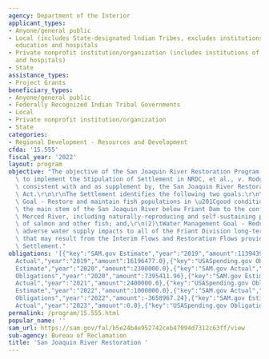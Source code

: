 ```yaml
---
agency: Department of the Interior
applicant_types:
- Anyone/general public
- Local (includes State-designated lndian Tribes, excludes institutions of higher
  education and hospitals
- Private nonprofit institution/organization (includes institutions of higher education
  and hospitals)
- State
assistance_types:
- Project Grants
beneficiary_types:
- Anyone/general public
- Federally Recognized Indian Tribal Governments
- Local
- Private nonprofit institution/organization
- State
categories:
- Regional Development - Resources and Development
cfda: '15.555'
fiscal_year: '2022'
layout: program
objective: "The objective of the San Joaquin River Restoration Program (SJRRP) is\
  \ to implement the Stipulation of Settlement in NRDC, et al., v. Rodgers, et al.,\
  \ consistent with and as supplement by, the San Joaquin River Restoration Settlement\
  \ Act.\r\n\r\nThe Settlement identifies the following two goals:\r\n\r\n(1)\tRestoration\
  \ Goal - Restore and maintain fish populations in \u201Cgood condition\u201D in\
  \ the main stem of the San Joaquin River below Friant Dam to the confluence of the\
  \ Merced River, including naturally-reproducing and self-sustaining populations\
  \ of salmon and other fish; and,\r\n(2)\tWater Management Goal - Reduce or avoid\
  \ adverse water supply impacts to all of the Friant Division long-term contractors\
  \ that may result from the Interim Flows and Restoration Flows provided for in this\
  \ Settlement."
obligations: '[{"key":"SAM.gov Estimate","year":"2019","amount":11394393.0},{"key":"SAM.gov
  Actual","year":"2019","amount":16196477.0},{"key":"USASpending.gov Obligations","year":"2019","amount":13376364.36},{"key":"SAM.gov
  Estimate","year":"2020","amount":2300000.0},{"key":"SAM.gov Actual","year":"2020","amount":7395412.0},{"key":"USASpending.gov
  Obligations","year":"2020","amount":7395411.96},{"key":"SAM.gov Estimate","year":"2021","amount":2300000.0},{"key":"SAM.gov
  Actual","year":"2021","amount":2400000.0},{"key":"USASpending.gov Obligations","year":"2021","amount":-1960314.87},{"key":"SAM.gov
  Estimate","year":"2022","amount":1000000.0},{"key":"SAM.gov Actual","year":"2022","amount":2511211.0},{"key":"USASpending.gov
  Obligations","year":"2022","amount":-3658967.24},{"key":"SAM.gov Estimate","year":"2023","amount":2440000.0},{"key":"SAM.gov
  Actual","year":"2023","amount":0.0},{"key":"USASpending.gov Obligations","year":"2023","amount":2477371.99}]'
permalink: /program/15.555.html
popular_name: ''
sam_url: https://sam.gov/fal/b5e24b4e952742ceb47094d7312c63ff/view
sub-agency: Bureau of Reclamation
title: 'San Joaquin River Restoration '
---
```

